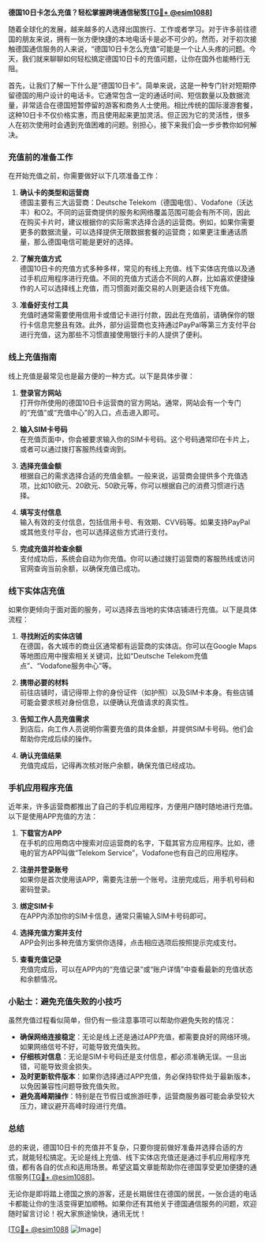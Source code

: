 **德国10日卡怎么充值？轻松掌握跨境通信秘笈[[TG💪+ @esim1088](https://t.me/s/esim1088)]**

随着全球化的发展，越来越多的人选择出国旅行、工作或者学习。对于许多前往德国的朋友来说，拥有一张方便快捷的本地电话卡是必不可少的。然而，对于初次接触德国通信服务的人来说，“德国10日卡怎么充值”可能是一个让人头疼的问题。今天，我们就来聊聊如何轻松搞定德国10日卡的充值问题，让你在国外也能畅行无阻。

首先，让我们了解一下什么是“德国10日卡”。简单来说，这是一种专门针对短期停留德国的用户设计的电话卡。它通常包含一定的通话时间、短信数量以及数据流量，非常适合在德国短暂停留的游客和商务人士使用。相比传统的国际漫游套餐，这种10日卡不仅价格实惠，而且使用起来更加灵活。但正因为它的灵活性，很多人在初次使用时会遇到充值困难的问题。别担心，接下来我们会一步步教你如何解决。

### **充值前的准备工作**

在开始充值之前，你需要做好以下几项准备工作：

1. **确认卡的类型和运营商**  
   德国主要有三大运营商：Deutsche Telekom（德国电信）、Vodafone（沃达丰）和O2。不同的运营商提供的服务和网络覆盖范围可能会有所不同，因此在购买卡片时，建议根据你的实际需求选择合适的运营商。例如，如果你需要更多的数据流量，可以选择提供无限数据套餐的运营商；如果更注重通话质量，那么德国电信可能是更好的选择。

2. **了解充值方式**  
   德国10日卡的充值方式多种多样，常见的有线上充值、线下实体店充值以及通过手机应用程序进行充值。不同的充值方式适合不同的人群，比如喜欢便捷操作的人可以选择线上充值，而习惯面对面交易的人则更适合线下充值。

3. **准备好支付工具**  
   充值时通常需要使用信用卡或借记卡进行付款，因此在充值前，请确保你的银行卡信息完整且有效。此外，部分运营商也支持通过PayPal等第三方支付平台进行充值，这为那些不习惯直接使用银行卡的人提供了便利。

### **线上充值指南**

线上充值是最常见也是最方便的一种方式。以下是具体步骤：

1. **登录官方网站**  
   打开你所使用的德国10日卡运营商的官方网站。通常，网站会有一个专门的“充值”或“充值中心”的入口，点击进入即可。

2. **输入SIM卡号码**  
   在充值页面中，你会被要求输入你的SIM卡号码。这个号码通常印在卡片上，或者可以通过拨打客服热线查询到。

3. **选择充值金额**  
   根据自己的需求选择合适的充值金额。一般来说，运营商会提供多个充值选项，比如10欧元、20欧元、50欧元等，你可以根据自己的消费习惯进行选择。

4. **填写支付信息**  
   输入有效的支付信息，包括信用卡号、有效期、CVV码等。如果支持PayPal或其他支付平台，也可以选择这些方式进行支付。

5. **完成充值并检查余额**  
   支付成功后，系统会自动为你充值。你可以通过拨打运营商的客服热线或访问官网查询当前余额，以确保充值已成功。

### **线下实体店充值**

如果你更倾向于面对面的服务，可以选择去当地的实体店铺进行充值。以下是具体流程：

1. **寻找附近的实体店铺**  
   在德国，各大城市的商业区通常都有运营商的实体店。你可以在Google Maps等地图应用中搜索相关关键词，比如“Deutsche Telekom充值点”、“Vodafone服务中心”等。

2. **携带必要的材料**  
   前往店铺时，请记得带上你的身份证件（如护照）以及SIM卡本身。有些店铺可能会要求核对身份信息，以便确认充值请求的真实性。

3. **告知工作人员充值需求**  
   到店后，向工作人员说明你需要充值的具体金额，并提供SIM卡号码。他们会帮助你完成后续的操作。

4. **确认充值结果**  
   充值完成后，记得再次核对账户余额，确保充值已经成功。

### **手机应用程序充值**

近年来，许多运营商都推出了自己的手机应用程序，方便用户随时随地进行充值。以下是使用APP充值的方法：

1. **下载官方APP**  
   在手机的应用商店中搜索对应运营商的名字，下载其官方应用程序。比如，德电的官方APP叫做“Telekom Service”，Vodafone也有自己的应用程序。

2. **注册并登录账号**  
   如果你是首次使用该APP，需要先注册一个账号。注册完成后，用手机号码和密码登录。

3. **绑定SIM卡**  
   在APP内添加你的SIM卡信息，通常只需输入SIM卡号码即可。

4. **选择充值方案并支付**  
   APP会列出多种充值方案供你选择，点击相应选项后按照提示完成支付。

5. **查看充值记录**  
   充值完成后，可以在APP内的“充值记录”或“账户详情”中查看最新的充值状态和余额情况。

### **小贴士：避免充值失败的小技巧**

虽然充值过程看似简单，但仍有一些注意事项可以帮助你避免失败的情况：

- **确保网络连接稳定**：无论是线上还是通过APP充值，都需要良好的网络环境。如果网络信号不好，可能导致充值失败。
- **仔细核对信息**：无论是SIM卡号码还是支付信息，都必须准确无误。一旦出错，可能导致资金损失。
- **及时更新软件版本**：如果你选择通过APP充值，务必保持软件处于最新版本，以免因兼容性问题导致充值失败。
- **避免高峰期操作**：特别是在节假日或旅游旺季，运营商服务器可能会承受较大压力，建议避开高峰时段进行充值。

### **总结**

总的来说，德国10日卡的充值并不复杂，只要你提前做好准备并选择合适的方式，就能轻松搞定。无论是线上充值、线下实体店充值还是通过手机应用程序充值，都有各自的优点和适用场景。希望这篇文章能帮助你在德国享受更加便捷的通信服务[[TG💪+ @esim1088](https://t.me/s/esim1088)]。

无论你是即将踏上德国之旅的游客，还是长期居住在德国的居民，一张合适的电话卡都能让你的生活变得更加顺畅。如果你还有其他关于德国通信服务的问题，欢迎随时留言讨论！祝大家旅途愉快，通讯无忧！

[[TG💪+ @esim1088](https://t.me/s/esim1088) ![Image](https://i.postimg.cc/4NQfJmqS/Snipaste-2025-05-13-00-14-12.png)]